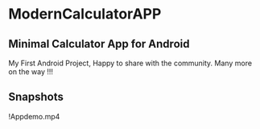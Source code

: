 # ModernCalculatorAPP

## Minimal Calculator App for Android

My First Android Project, Happy to share with the community. 
Many more on the way !!!

## Snapshots
!Appdemo.mp4
